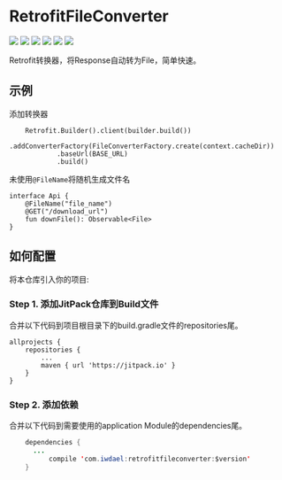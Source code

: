 # RetrofitFileConverter
![](https://img.shields.io/badge/platform-android-orange.svg)
![](https://img.shields.io/badge/language-java-yellow.svg)
![](https://jitpack.io/v/com.iwdael/retrofitfileconverter.svg)
![](https://img.shields.io/badge/build-passing-brightgreen.svg)
![](https://img.shields.io/badge/license-apache--2.0-green.svg)
![](https://img.shields.io/badge/api-19+-green.svg)

Retrofit转换器，将Response自动转为File，简单快速。

## 示例
添加转换器
```
    Retrofit.Builder().client(builder.build()) 
            .addConverterFactory(FileConverterFactory.create(context.cacheDir)) 
            .baseUrl(BASE_URL)
            .build()
```
未使用`@FileName`将随机生成文件名
```
interface Api {
    @FileName("file_name")
    @GET("/download_url")
    fun downFile(): Observable<File>
}
```

## 如何配置
将本仓库引入你的项目:
### Step 1. 添加JitPack仓库到Build文件
合并以下代码到项目根目录下的build.gradle文件的repositories尾。

	allprojects {
		repositories {
			...
			maven { url 'https://jitpack.io' }
		}
	}

### Step 2. 添加依赖
合并以下代码到需要使用的application Module的dependencies尾。
```Java
	dependencies {
	  ...
          compile 'com.iwdael:retrofitfileconverter:$version'
	}
```
